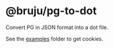 # @bruju/pg-to-dot

Convert PG in JSON format into a dot file.

See the [examples](examples) folder to get cookies.

